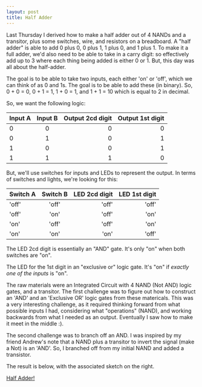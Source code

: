 ```yaml
---
layout: post
title: Half Adder
---
```


Last Thursday I derived how to make a half adder out of 4 NANDs and a transitor, plus some switches, wire, and resistors on a breadboard. A "half adder" is able to add 0 plus 0, 0 plus 1, 1 plus 0, and 1 plus 1. To make it a full adder, we'd also need to be able to take in a carry digit: so effectively add up to 3 where each thing being added is either 0 or 1. But, this day was all about the half-adder.  

The goal is to be able to take two inputs, each either 'on' or 'off', which we can think of as 0 and 1s. The goal is to be able to add these (in binary). So, 0 + 0 = 0, 0 + 1 = 1, 1 + 0 = 1, and 1 + 1 = 10 which is equal to 2 in decimal. 

So, we want the following logic:  

| Input A       |  Input B       |  Output 2cd digit |  Output 1st digit |
| ------------- |:-------------:| -----:| ----:|
| 0      | 0 | 0 | 0 |
| 0     | 1      |   0| 1 |
| 1 | 0     |    0 | 1 |
| 1 | 1     |    1 | 0 |

But, we'll use switches for inputs and LEDs to represent the output. In terms of switches and lights, we're looking for this: 

| Switch A       | Switch B       | LED 2cd digit | LED 1st digit |
| ------------- |:-------------:| -----:| ---:|
| 'off'      | 'off' | 'off' | 'off' |
| 'off'     | 'on'     |   'off'| 'on'   |
| 'on'   | 'off'     |    'off' | 'on'   |
| 'on'   | 'on'       |    'on'   | 'off' |

The LED 2cd digit is essentially an "AND" gate. It's only "on" when both switches are "on". 

The LED for the 1st digit in an "exclusive or" logic gate. It's "on" if *exactly one of the inputs* is "on".

The raw materials were an Integrated Circuit with 4 NAND (Not AND) logic gates, and a transitor. The first challenge was to figure out how to construct an 'AND' and an 'Exclusive OR' logic gates from these matericals. This was a very interesting challenge, as it required thinking forward from what possible inputs I had, considering what "operations" (NAND), and working backwards from what I needed as an output. Eventually I saw how to make it meet in the middle :).

The second challenge was to branch off an AND. I was inspired by my friend Andrew's note that a NAND plus a transitor to invert the signal (make a Not) is an 'AND'. So, I branched off from my initial NAND and added a transistor.  

The result is below, with the associated sketch on the right. 

[Half Adder!](https://lh6.googleusercontent.com/-WtVmFeUdp8U/VEnIi3WnICI/AAAAAAAAY2g/KIkkg7ug4RI/w350-h621-no/IMG_20141023_160225531_HDR.jpg)
